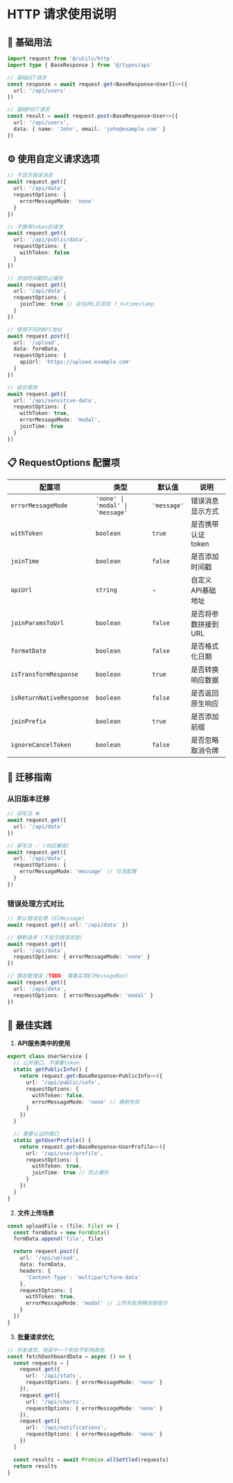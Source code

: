 # HTTP 请求使用说明

## 🚀 基础用法

```typescript
import request from '@/utils/http'
import type { BaseResponse } from '@/types/api'

// 基础GET请求
const response = await request.get<BaseResponse<User[]>>({
  url: '/api/users'
})

// 基础POST请求
const result = await request.post<BaseResponse<User>>({
  url: '/api/users',
  data: { name: 'John', email: 'john@example.com' }
})
```

## ⚙️ 使用自定义请求选项

```typescript
// 不显示错误消息
await request.get({
  url: '/api/data',
  requestOptions: {
    errorMessageMode: 'none'
  }
})

// 不携带token的请求
await request.get({
  url: '/api/public/data',
  requestOptions: {
    withToken: false
  }
})

// 添加时间戳防止缓存
await request.get({
  url: '/api/data',
  requestOptions: {
    joinTime: true // 会在URL后添加 ?_t=timestamp
  }
})

// 使用不同的API地址
await request.post({
  url: '/upload',
  data: formData,
  requestOptions: {
    apiUrl: 'https://upload.example.com'
  }
})

// 组合使用
await request.get({
  url: '/api/sensitive-data',
  requestOptions: {
    withToken: true,
    errorMessageMode: 'modal',
    joinTime: true
  }
})
```

## 📋 RequestOptions 配置项

| 配置项                   | 类型                             | 默认值      | 说明                |
| ------------------------ | -------------------------------- | ----------- | ------------------- |
| `errorMessageMode`       | `'none' \| 'modal' \| 'message'` | `'message'` | 错误消息显示方式    |
| `withToken`              | `boolean`                        | `true`      | 是否携带认证token   |
| `joinTime`               | `boolean`                        | `false`     | 是否添加时间戳      |
| `apiUrl`                 | `string`                         | -           | 自定义API基础地址   |
| `joinParamsToUrl`        | `boolean`                        | `false`     | 是否将参数拼接到URL |
| `formatDate`             | `boolean`                        | `false`     | 是否格式化日期      |
| `isTransformResponse`    | `boolean`                        | `true`      | 是否转换响应数据    |
| `isReturnNativeResponse` | `boolean`                        | `false`     | 是否返回原生响应    |
| `joinPrefix`             | `boolean`                        | `true`      | 是否添加前缀        |
| `ignoreCancelToken`      | `boolean`                        | `false`     | 是否忽略取消令牌    |

## 🔄 迁移指南

### 从旧版本迁移

```typescript
// 旧写法 ❌
await request.get({
  url: '/api/data'
})

// 新写法 ✅ (向后兼容)
await request.get({
  url: '/api/data',
  requestOptions: {
    errorMessageMode: 'message' // 可选配置
  }
})
```

### 错误处理方式对比

```typescript
// 默认错误处理 (ElMessage)
await request.get({ url: '/api/data' })

// 静默请求 (不显示错误消息)
await request.get({
  url: '/api/data',
  requestOptions: { errorMessageMode: 'none' }
})

// 模态框错误 (TODO: 需要实现ElMessageBox)
await request.get({
  url: '/api/data',
  requestOptions: { errorMessageMode: 'modal' }
})
```

## 📝 最佳实践

1. **API服务类中的使用**

```typescript
export class UserService {
  // 公开接口，不需要token
  static getPublicInfo() {
    return request.get<BaseResponse<PublicInfo>>({
      url: '/api/public/info',
      requestOptions: {
        withToken: false,
        errorMessageMode: 'none' // 静默失败
      }
    })
  }

  // 需要认证的接口
  static getUserProfile() {
    return request.get<BaseResponse<UserProfile>>({
      url: '/api/user/profile',
      requestOptions: {
        withToken: true,
        joinTime: true // 防止缓存
      }
    })
  }
}
```

2. **文件上传场景**

```typescript
const uploadFile = (file: File) => {
  const formData = new FormData()
  formData.append('file', file)

  return request.post({
    url: '/api/upload',
    data: formData,
    headers: {
      'Content-Type': 'multipart/form-data'
    },
    requestOptions: {
      withToken: true,
      errorMessageMode: 'modal' // 上传失败用模态框提示
    }
  })
}
```

3. **批量请求优化**

```typescript
// 并发请求，但其中一个失败不影响其他
const fetchDashboardData = async () => {
  const requests = [
    request.get({
      url: '/api/stats',
      requestOptions: { errorMessageMode: 'none' }
    }),
    request.get({
      url: '/api/charts',
      requestOptions: { errorMessageMode: 'none' }
    }),
    request.get({
      url: '/api/notifications',
      requestOptions: { errorMessageMode: 'none' }
    })
  ]

  const results = await Promise.allSettled(requests)
  return results
}
```
